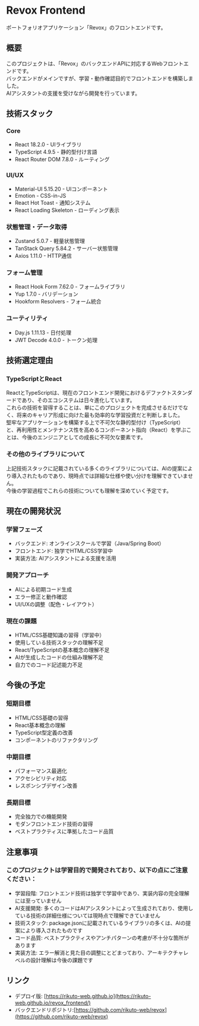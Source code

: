 # Revox Frontend
ポートフォリオアプリケーション「Revox」のフロントエンドです。

## 概要
このプロジェクトは、「Revox」のバックエンドAPIに対応するWebフロントエンドです。  
バックエンドがメインですが、学習・動作確認目的でフロントエンドを構築しました。  
AIアシスタントの支援を受けながら開発を行っています。

## 技術スタック
### Core
- React 18.2.0 - UIライブラリ
- TypeScript 4.9.5 - 静的型付け言語
- React Router DOM 7.8.0 - ルーティング

### UI/UX
- Material-UI 5.15.20 - UIコンポーネント
- Emotion - CSS-in-JS
- React Hot Toast - 通知システム
- React Loading Skeleton - ローディング表示

### 状態管理・データ取得
- Zustand 5.0.7 - 軽量状態管理
- TanStack Query 5.84.2 - サーバー状態管理
- Axios 1.11.0 - HTTP通信

### フォーム管理
- React Hook Form 7.62.0 - フォームライブラリ
- Yup 1.7.0 - バリデーション
- Hookform Resolvers - フォーム統合

### ユーティリティ
- Day.js 1.11.13 - 日付処理
- JWT Decode 4.0.0 - トークン処理

## 技術選定理由
### TypeScriptとReact
ReactとTypeScriptは、現在のフロントエンド開発におけるデファクトスタンダードであり、そのエコシステムは日々進化しています。  
これらの技術を習得することは、単にこのプロジェクトを完成させるだけでなく、将来のキャリア形成に向けた最も効率的な学習投資だと判断しました。  
堅牢なアプリケーションを構築する上で不可欠な静的型付け（TypeScript）と、再利用性とメンテナンス性を高めるコンポーネント指向（React）を学ぶことは、今後のエンジニアとしての成長に不可欠な要素です。

### その他のライブラリについて
上記技術スタックに記載されている多くのライブラリについては、AIの提案により導入されたものであり、現時点では詳細な仕様や使い分けを理解できていません。    
今後の学習過程でこれらの技術についても理解を深めていく予定です。

## 現在の開発状況
### 学習フェーズ
- バックエンド: オンラインスクールで学習（Java/Spring Boot）
- フロントエンド: 独学でHTML/CSS学習中
- 実装方法: AIアシスタントによる支援を活用

### 開発アプローチ
- AIによる初期コード生成
- エラー修正と動作確認
- UI/UXの調整（配色・レイアウト）

### 現在の課題
- HTML/CSS基礎知識の習得（学習中）
- 使用している技術スタックの理解不足
- React/TypeScriptの基本概念の理解不足
- AIが生成したコードの仕組み理解不足
- 自力でのコード記述能力不足

## 今後の予定
### 短期目標
- HTML/CSS基礎の習得
- React基本概念の理解
- TypeScript型定義の改善
- コンポーネントのリファクタリング

### 中期目標
- パフォーマンス最適化
- アクセシビリティ対応
- レスポンシブデザイン改善

### 長期目標
-  完全独力での機能開発
-  モダンフロントエンド技術の習得
-  ベストプラクティスに準拠したコード品質

## 注意事項
### このプロジェクトは学習目的で開発されており、以下の点にご注意ください：
- 学習段階: フロントエンド技術は独学で学習中であり、実装内容の完全理解には至っていません
- AI支援開発: 多くのコードはAIアシスタントによって生成されており、使用している技術の詳細仕様については現時点で理解できていません
- 技術スタック: package.jsonに記載されているライブラリの多くは、AIの提案により導入されたものです
- コード品質: ベストプラクティスやアンチパターンの考慮が不十分な箇所があります
- 実装方法: エラー解消と見た目の調整にとどまっており、アーキテクチャレベルの設計理解は今後の課題です

## リンク
- デプロイ版: [https://rikuto-web.github.io](https://rikuto-web.github.io/revox_frontend/)
- バックエンドリポジトリ:[https://github.com/rikuto-web/revox](https://github.com/rikuto-web/revox)

